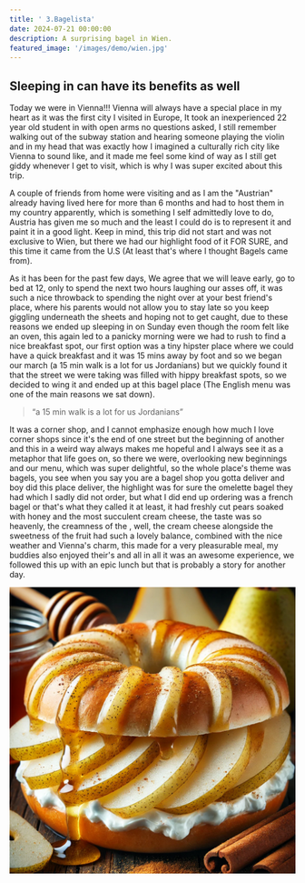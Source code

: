 ```yaml
---
title: ' 3.Bagelista'
date: 2024-07-21 00:00:00
description: A surprising bagel in Wien.
featured_image: '/images/demo/wien.jpg'
---
```


## Sleeping in can have its benefits as well  

Today we were in Vienna!!! Vienna will always have a special place in my heart as it was the first city I visited in Europe, It took an inexperienced 22 year old student in with open arms no questions asked, I still remember walking out of the subway station and hearing someone playing the violin and in my head that was exactly how I imagined a culturally rich city like Vienna to sound like, and it made me feel some kind of way as I still get giddy whenever I get to visit, which is why I was super excited about this trip.

A couple of friends from home were visiting and as I am the "Austrian" already having lived here for more than 6 months and had to host them in my country apparently, which is something I self admittedly love to do, Austria has given me so much and the least I could do is to represent it and paint it in a good light.
Keep in mind, this trip did not start and was not exclusive to Wien, but there we had our highlight food of it FOR SURE, and this time it came from the U.S (At least that's where I thought Bagels came from).

As it has been for the past few days, We agree that we will leave early, go to bed at 12, only to spend the next two hours laughing our asses off, it was such a nice throwback to spending the night over at your best friend's place, where his parents would not allow you to stay late so you keep giggling underneath the sheets and hoping not to get caught, due to these reasons we ended up sleeping in on Sunday even though the room felt like an oven, this again led to a panicky morning were we had to rush to find a nice breakfast spot, our first option was a tiny hipster place where we could have a quick breakfast and it was 15 mins away by foot and so we began our march (a 15 min walk is a lot for us Jordanians) but we quickly found it that the street we were taking was filled with hippy breakfast spots, so we decided to wing it and ended up at this bagel place (The English menu was one of the main reasons we sat down).

> “a 15 min walk is a lot for us Jordanians”

It was a corner shop, and I cannot emphasize enough how much I love corner shops since it's the end of one street but the beginning of another and this in a weird way always makes me hopeful and I always see it as a metaphor that life goes on, so there we were, overlooking new beginnings and our menu, which was super delightful, so the whole place's theme was bagels, you see when you say you are a bagel shop you gotta deliver and boy did this place deliver, the highlight was for sure the omelette bagel they had which I sadly did not order, but what I did end up ordering was a french bagel or that's what they called it at least, it had freshly cut pears soaked with honey and the most succulent cream cheese, the taste was so heavenly, the creamness of the , well, the cream cheese alongside the sweetness of the fruit had such a lovely balance, combined with the nice weather and Vienna's charm, this made for a very pleasurable meal, my buddies also enjoyed their's and all in all it was an awesome experience, we followed this up with an epic lunch but that is probably a story for another day.

![](/images/demo/Bagel.jpg) 

